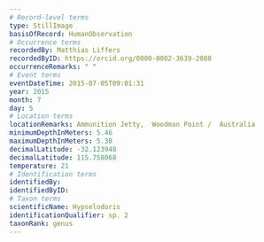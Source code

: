 ```yaml
---
# Record-level terms
type: StillImage
basisOfRecord: HumanObservation
# Occurrence terms
recordedBy: Matthias Liffers
recordedByID: https://orcid.org/0000-0002-3639-2080
occurrenceRemarks: " "
# Event terms
eventDateTime: 2015-07-05T09:01:31
year: 2015
month: 7
day: 5
# Location terms
locationRemarks: Ammunition Jetty,  Woodman Point /  Australia
minimumDepthInMeters: 5.46
maximumDepthInMeters: 5.38
decimalLatitude: -32.123948
decimalLatitude: 115.758068
temperature: 21
# Identification terms
identifiedBy: 
identifiedByID: 
# Taxon terms
scientificName: Hypselodoris
identificationQualifier: sp. 2
taxonRank: genus
---
```

